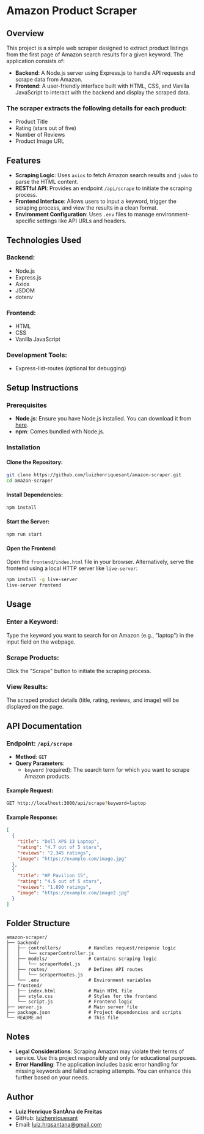 # Amazon Product Scraper

## Overview
This project is a simple web scraper designed to extract product listings from the first page of Amazon search results for a given keyword. The application consists of:

- **Backend**: A Node.js server using Express.js to handle API requests and scrape data from Amazon.
- **Frontend**: A user-friendly interface built with HTML, CSS, and Vanilla JavaScript to interact with the backend and display the scraped data.

### The scraper extracts the following details for each product:
- Product Title
- Rating (stars out of five)
- Number of Reviews
- Product Image URL

## Features
- **Scraping Logic**: Uses `axios` to fetch Amazon search results and `jsdom` to parse the HTML content.
- **RESTful API**: Provides an endpoint `/api/scrape` to initiate the scraping process.
- **Frontend Interface**: Allows users to input a keyword, trigger the scraping process, and view the results in a clean format.
- **Environment Configuration**: Uses `.env` files to manage environment-specific settings like API URLs and headers.

## Technologies Used
### Backend:
- Node.js
- Express.js
- Axios
- JSDOM
- dotenv

### Frontend:
- HTML
- CSS
- Vanilla JavaScript

### Development Tools:
- Express-list-routes (optional for debugging)

## Setup Instructions

### Prerequisites
- **Node.js**: Ensure you have Node.js installed. You can download it from [here](https://nodejs.org/).
- **npm**: Comes bundled with Node.js.

### Installation

#### Clone the Repository:
```bash
git clone https://github.com/luizhenriquesant/amazon-scraper.git
cd amazon-scraper
```

#### Install Dependencies:
```bash
npm install
```

#### Start the Server:
```bash
npm run start
```

#### Open the Frontend:
Open the `frontend/index.html` file in your browser.
Alternatively, serve the frontend using a local HTTP server like `live-server`:
```bash
npm install -g live-server
live-server frontend
```

## Usage

### Enter a Keyword:
Type the keyword you want to search for on Amazon (e.g., "laptop") in the input field on the webpage.

### Scrape Products:
Click the "Scrape" button to initiate the scraping process.

### View Results:
The scraped product details (title, rating, reviews, and image) will be displayed on the page.

## API Documentation

### Endpoint: `/api/scrape`
- **Method**: `GET`
- **Query Parameters**:
  - `keyword` (required): The search term for which you want to scrape Amazon products.

#### Example Request:
```bash
GET http://localhost:3000/api/scrape?keyword=laptop
```

#### Example Response:
```json
[
  {
    "title": "Dell XPS 13 Laptop",
    "rating": "4.7 out of 5 stars",
    "reviews": "2,345 ratings",
    "image": "https://example.com/image.jpg"
  },
  {
    "title": "HP Pavilion 15",
    "rating": "4.5 out of 5 stars",
    "reviews": "1,890 ratings",
    "image": "https://example.com/image2.jpg"
  }
]
```

## Folder Structure
```
amazon-scraper/
├── backend/
│   ├── controllers/          # Handles request/response logic
│   │   └── scraperController.js
│   ├── models/               # Contains scraping logic
│   │   └── scraperModel.js
│   ├── routes/               # Defines API routes
│   │   └── scraperRoutes.js
│   └── .env                  # Environment variables
├── frontend/
│   ├── index.html            # Main HTML file
│   ├── style.css             # Styles for the frontend
│   └── script.js             # Frontend logic
├── server.js                 # Main server file
├── package.json              # Project dependencies and scripts
└── README.md                 # This file
```

## Notes
- **Legal Considerations**: Scraping Amazon may violate their terms of service. Use this project responsibly and only for educational purposes.
- **Error Handling**: The application includes basic error handling for missing keywords and failed scraping attempts. You can enhance this further based on your needs.

## Author
- **Luiz Henrique SantÀna de Freitas**
- GitHub: [luizhenriquesant](https://github.com/luizhenriquesant)
- Email: luiz.hrqsantana@gmail.com

